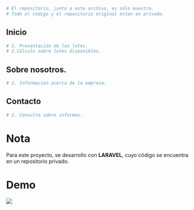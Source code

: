 ```bash
# El repositorio, junto a este archivo, es sólo muestra. 
# Todo el código y el repositorio original estan en privado.
```
## Inicio
```bash
# 1. Presentación de los lotes.
# 2.Cálculo sobre lotes disponibles.
```
## Sobre nosotros.
```bash
# 1. Informacion acerca de la empresa.
```
## Contacto
```bash
# 1. Consulta sobre informes.
```
# Nota
Para este proyecto, se desarrollo con **LARAVEL**, cuyo código se encuentra en un repositorio privado.

# Demo
<p align="left"> 
 <img src="/demo.gif"/>
</p>
